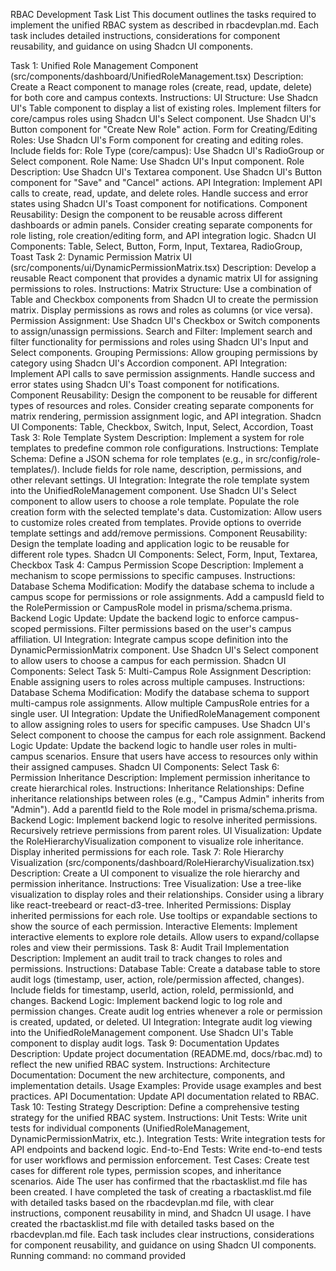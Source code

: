 RBAC Development Task List
This document outlines the tasks required to implement the unified RBAC system as described in rbacdevplan.md. Each task includes detailed instructions, considerations for component reusability, and guidance on using Shadcn UI components.

Task 1: Unified Role Management Component (src/components/dashboard/UnifiedRoleManagement.tsx)
Description: Create a React component to manage roles (create, read, update, delete) for both core and campus contexts.
Instructions:
UI Structure:
Use Shadcn UI's Table component to display a list of existing roles.
Implement filters for core/campus roles using Shadcn UI's Select component.
Use Shadcn UI's Button component for "Create New Role" action.
Form for Creating/Editing Roles:
Use Shadcn UI's Form component for creating and editing roles.
Include fields for:
Role Type (core/campus): Use Shadcn UI's RadioGroup or Select component.
Role Name: Use Shadcn UI's Input component.
Role Description: Use Shadcn UI's Textarea component.
Use Shadcn UI's Button component for "Save" and "Cancel" actions.
API Integration:
Implement API calls to create, read, update, and delete roles.
Handle success and error states using Shadcn UI's Toast component for notifications.
Component Reusability:
Design the component to be reusable across different dashboards or admin panels.
Consider creating separate components for role listing, role creation/editing form, and API integration logic.
Shadcn UI Components: Table, Select, Button, Form, Input, Textarea, RadioGroup, Toast
Task 2: Dynamic Permission Matrix UI (src/components/ui/DynamicPermissionMatrix.tsx)
Description: Develop a reusable React component that provides a dynamic matrix UI for assigning permissions to roles.
Instructions:
Matrix Structure:
Use a combination of Table and Checkbox components from Shadcn UI to create the permission matrix.
Display permissions as rows and roles as columns (or vice versa).
Permission Assignment:
Use Shadcn UI's Checkbox or Switch components to assign/unassign permissions.
Search and Filter:
Implement search and filter functionality for permissions and roles using Shadcn UI's Input and Select components.
Grouping Permissions:
Allow grouping permissions by category using Shadcn UI's Accordion component.
API Integration:
Implement API calls to save permission assignments.
Handle success and error states using Shadcn UI's Toast component for notifications.
Component Reusability:
Design the component to be reusable for different types of resources and roles.
Consider creating separate components for matrix rendering, permission assignment logic, and API integration.
Shadcn UI Components: Table, Checkbox, Switch, Input, Select, Accordion, Toast
Task 3: Role Template System
Description: Implement a system for role templates to predefine common role configurations.
Instructions:
Template Schema:
Define a JSON schema for role templates (e.g., in src/config/role-templates/).
Include fields for role name, description, permissions, and other relevant settings.
UI Integration:
Integrate the role template system into the UnifiedRoleManagement component.
Use Shadcn UI's Select component to allow users to choose a role template.
Populate the role creation form with the selected template's data.
Customization:
Allow users to customize roles created from templates.
Provide options to override template settings and add/remove permissions.
Component Reusability:
Design the template loading and application logic to be reusable for different role types.
Shadcn UI Components: Select, Form, Input, Textarea, Checkbox
Task 4: Campus Permission Scope
Description: Implement a mechanism to scope permissions to specific campuses.
Instructions:
Database Schema Modification:
Modify the database schema to include a campus scope for permissions or role assignments.
Add a campusId field to the RolePermission or CampusRole model in prisma/schema.prisma.
Backend Logic Update:
Update the backend logic to enforce campus-scoped permissions.
Filter permissions based on the user's campus affiliation.
UI Integration:
Integrate campus scope definition into the DynamicPermissionMatrix component.
Use Shadcn UI's Select component to allow users to choose a campus for each permission.
Shadcn UI Components: Select
Task 5: Multi-Campus Role Assignment
Description: Enable assigning users to roles across multiple campuses.
Instructions:
Database Schema Modification:
Modify the database schema to support multi-campus role assignments.
Allow multiple CampusRole entries for a single user.
UI Integration:
Update the UnifiedRoleManagement component to allow assigning roles to users for specific campuses.
Use Shadcn UI's Select component to choose the campus for each role assignment.
Backend Logic Update:
Update the backend logic to handle user roles in multi-campus scenarios.
Ensure that users have access to resources only within their assigned campuses.
Shadcn UI Components: Select
Task 6: Permission Inheritance
Description: Implement permission inheritance to create hierarchical roles.
Instructions:
Inheritance Relationships:
Define inheritance relationships between roles (e.g., "Campus Admin" inherits from "Admin").
Add a parentId field to the Role model in prisma/schema.prisma.
Backend Logic:
Implement backend logic to resolve inherited permissions.
Recursively retrieve permissions from parent roles.
UI Visualization:
Update the RoleHierarchyVisualization component to visualize role inheritance.
Display inherited permissions for each role.
Task 7: Role Hierarchy Visualization (src/components/dashboard/RoleHierarchyVisualization.tsx)
Description: Create a UI component to visualize the role hierarchy and permission inheritance.
Instructions:
Tree Visualization:
Use a tree-like visualization to display roles and their relationships.
Consider using a library like react-treebeard or react-d3-tree.
Inherited Permissions:
Display inherited permissions for each role.
Use tooltips or expandable sections to show the source of each permission.
Interactive Elements:
Implement interactive elements to explore role details.
Allow users to expand/collapse roles and view their permissions.
Task 8: Audit Trail Implementation
Description: Implement an audit trail to track changes to roles and permissions.
Instructions:
Database Table:
Create a database table to store audit logs (timestamp, user, action, role/permission affected, changes).
Include fields for timestamp, userId, action, roleId, permissionId, and changes.
Backend Logic:
Implement backend logic to log role and permission changes.
Create audit log entries whenever a role or permission is created, updated, or deleted.
UI Integration:
Integrate audit log viewing into the UnifiedRoleManagement component.
Use Shadcn UI's Table component to display audit logs.
Task 9: Documentation Updates
Description: Update project documentation (README.md, docs/rbac.md) to reflect the new unified RBAC system.
Instructions:
Architecture Documentation:
Document the new architecture, components, and implementation details.
Usage Examples:
Provide usage examples and best practices.
API Documentation:
Update API documentation related to RBAC.
Task 10: Testing Strategy
Description: Define a comprehensive testing strategy for the unified RBAC system.
Instructions:
Unit Tests:
Write unit tests for individual components (UnifiedRoleManagement, DynamicPermissionMatrix, etc.).
Integration Tests:
Write integration tests for API endpoints and backend logic.
End-to-End Tests:
Write end-to-end tests for user workflows and permission enforcement.
Test Cases:
Create test cases for different role types, permission scopes, and inheritance scenarios.
Aide
The user has confirmed that the rbactasklist.md file has been created. I have completed the task of creating a rbactasklist.md file with detailed tasks based on the rbacdevplan.md file, with clear instructions, component reusability in mind, and Shadcn UI usage. I have created the rbactasklist.md file with detailed tasks based on the rbacdevplan.md file. Each task includes clear instructions, considerations for component reusability, and guidance on using Shadcn UI components. Running command: no command provided